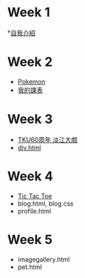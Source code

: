 # Week 1
*[自我介紹](http://127.0.0.1:63739/W01/intro.html)
# Week 2
* [Pokemon](http://127.0.0.1:63739/W02/Pokemon.html)
* [我的課表](http://127.0.0.1:63739/W02/my%20class.html)
# Week 3
* [TKU60周年 淡江大戲](http://127.0.0.1:63739/W03/TKU%2060/TKU%2060.html)
* [div.html](http://127.0.0.1:63739/W03/div.html)

# Week 4
* [Tic Tac Toe](http://127.0.0.1:63739/W04/ttt.html)
* blog.html, blog.css
* profile.html


# Week 5
* imagegallery.html
* pet.html
<!--stackedit_data:
eyJoaXN0b3J5IjpbMTMyMTE2MjY1XX0=
-->